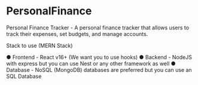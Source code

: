 # PersonalFinance
Personal Finance Tracker - A personal finance tracker that allows users to track their expenses, set budgets, and manage accounts.

Stack to use (MERN Stack)

● Frontend - React v16+ (We want you to use hooks)
● Backend - NodeJS with express but you can use Nest or any other framework as well
● Database - NoSQL (MongoDB) databases are preferred but you can use an SQL Database
